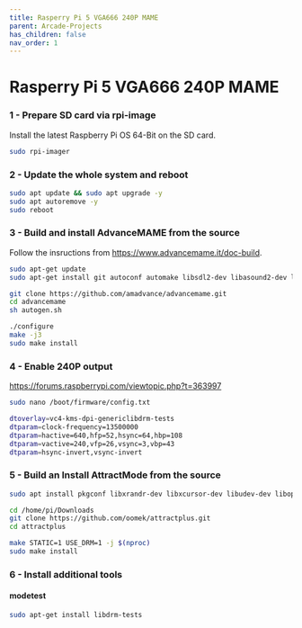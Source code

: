 ```yaml
---
title: Rasperry Pi 5 VGA666 240P MAME
parent: Arcade-Projects
has_children: false
nav_order: 1
---
```


# Rasperry Pi 5 VGA666 240P MAME

### 1 - Prepare SD card via rpi-image
Install the latest Raspberry Pi OS 64-Bit on the SD card.
```bash
sudo rpi-imager
```

### 2 - Update the whole system and reboot
```bash
sudo apt update && sudo apt upgrade -y
sudo apt autoremove -y
sudo reboot
```

### 3 - Build and install AdvanceMAME from the source
Follow the insructions from https://www.advancemame.it/doc-build.
```bash
sudo apt-get update
sudo apt-get install git autoconf automake libsdl2-dev libasound2-dev libfreetype6-dev zlib1g-dev libexpat1-dev libslang2-dev libncurses5-dev
```

```bash
git clone https://github.com/amadvance/advancemame.git
cd advancemame
sh autogen.sh
```

```bash
./configure
make -j3
sudo make install 
```

### 4 - Enable 240P output
https://forums.raspberrypi.com/viewtopic.php?t=363997

```bash
sudo nano /boot/firmware/config.txt
```

```bash
dtoverlay=vc4-kms-dpi-genericlibdrm-tests
dtparam=clock-frequency=13500000
dtparam=hactive=640,hfp=52,hsync=64,hbp=108
dtparam=vactive=240,vfp=26,vsync=3,vbp=43
dtparam=hsync-invert,vsync-invert
```

### 5 - Build an Install AttractMode from the source
```bash
sudo apt install pkgconf libxrandr-dev libxcursor-dev libudev-dev libopenal-dev libflac-dev libvorbis-dev libgl1-mesa-dev libavformat-dev libfontconfig1-dev libfreetype6-dev libswscale-dev libswresample-dev libarchive-dev libjpeg-dev libglu1-mesa-dev libegl1-mesa-dev libdrm-dev libgbm-dev  libcurl4-gnutls-dev build-essential cmake git
```

```bash
cd /home/pi/Downloads
git clone https://github.com/oomek/attractplus.git
cd attractplus
```

```bash
make STATIC=1 USE_DRM=1 -j $(nproc)
sudo make install
```

### 6 - Install additional tools

#### modetest
```bash
sudo apt-get install libdrm-tests
```

